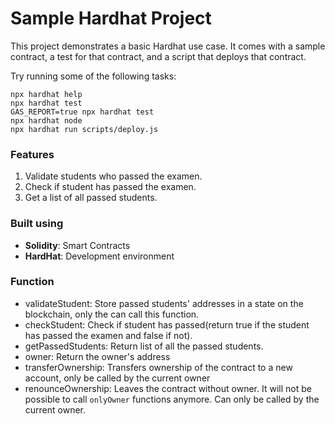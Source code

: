 # Sample Hardhat Project

This project demonstrates a basic Hardhat use case. It comes with a sample contract, a test for that contract, and a script that deploys that contract.

Try running some of the following tasks:

```shell
npx hardhat help
npx hardhat test
GAS_REPORT=true npx hardhat test
npx hardhat node
npx hardhat run scripts/deploy.js
```

### Features

1. Validate students who passed the examen.
2. Check if student has passed the examen.
3. Get a list of all passed students.

### Built using

- **Solidity**: Smart Contracts
- **HardHat**: Development environment

### Function
- validateStudent:
Store passed students' addresses in a state on the blockchain, only the can call this function.
- checkStudent:
Check if student has passed(return true if the student has passed the examen and false if not).
- getPassedStudents:
  Return list of all the passed students.
- owner:
  Return the owner's address
- transferOwnership:
  Transfers ownership of the contract to a new account, only be called by the current owner
- renounceOwnership:
  Leaves the contract without owner. It will not be possible to call `onlyOwner` functions anymore. Can only be called by the current owner.

